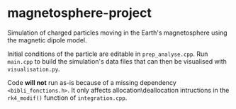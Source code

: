 # magnetosphere-project
Simulation of charged particles moving in the Earth's magnetosphere using the magnetic dipole model.

Initial conditions of the particle are editable in `prep_analyse.cpp`.
Run `main.cpp` to build the simulation's data files that can then be visualised with `visualisation.py`.

Code **will not** run as-is because of a missing dependency `<bibli_fonctions.h>`. It only affects allocation\deallocation intructions in the `rk4_modif()` function of `integration.cpp`.
